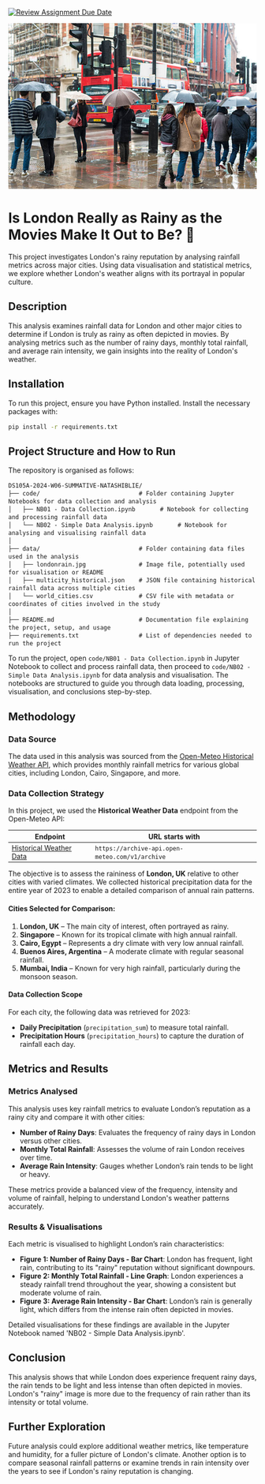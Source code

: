 [![Review Assignment Due Date](https://classroom.github.com/assets/deadline-readme-button-22041afd0340ce965d47ae6ef1cefeee28c7c493a6346c4f15d667ab976d596c.svg)](https://classroom.github.com/a/16Ytx_fz)

![London's Rainy Weather](./data/londonrain.jpg)

# Is London Really as Rainy as the Movies Make It Out to Be? 🤔

This project investigates London's rainy reputation by analysing rainfall metrics across major cities. Using data visualisation and statistical metrics, we explore whether London's weather aligns with its portrayal in popular culture.

## Description

This analysis examines rainfall data for London and other major cities to determine if London is truly as rainy as often depicted in movies. By analysing metrics such as the number of rainy days, monthly total rainfall, and average rain intensity, we gain insights into the reality of London's weather.

## Installation

To run this project, ensure you have Python installed. Install the necessary packages with:

```bash
pip install -r requirements.txt
```
## Project Structure and How to Run

The repository is organised as follows:

```
DS105A-2024-W06-SUMMATIVE-NATASHIBLIE/
├── code/                            # Folder containing Jupyter Notebooks for data collection and analysis
│   ├── NB01 - Data Collection.ipynb       # Notebook for collecting and processing rainfall data
│   └── NB02 - Simple Data Analysis.ipynb       # Notebook for analysing and visualising rainfall data
│
├── data/                            # Folder containing data files used in the analysis
│   ├── londonrain.jpg               # Image file, potentially used for visualisation or README
│   ├── multicity_historical.json    # JSON file containing historical rainfall data across multiple cities
│   └── world_cities.csv             # CSV file with metadata or coordinates of cities involved in the study
│
├── README.md                        # Documentation file explaining the project, setup, and usage
├── requirements.txt                 # List of dependencies needed to run the project
```

To run the project, open `code/NB01 - Data Collection.ipynb` in Jupyter Notebook to collect and process rainfall data, then proceed to `code/NB02 - Simple Data Analysis.ipynb` for data analysis and visualisation. The notebooks are structured to guide you through data loading, processing, visualisation, and conclusions step-by-step.

## Methodology

### Data Source
The data used in this analysis was sourced from the [Open-Meteo Historical Weather API](https://open-meteo.com/en/docs/historical-weather-api), which provides monthly rainfall metrics for various global cities, including London, Cairo, Singapore, and more.

### Data Collection Strategy
In this project, we used the **Historical Weather Data** endpoint from the Open-Meteo API:

| Endpoint         | URL starts with                                      |
|------------------|------------------------------------------------------|
| [Historical Weather Data](https://open-meteo.com/en/docs/historical-weather-api) | `https://archive-api.open-meteo.com/v1/archive` |

The objective is to assess the raininess of **London, UK** relative to other cities with varied climates. We collected historical precipitation data for the entire year of 2023 to enable a detailed comparison of annual rain patterns.

#### Cities Selected for Comparison:
1. **London, UK** – The main city of interest, often portrayed as rainy.
2. **Singapore** – Known for its tropical climate with high annual rainfall.
3. **Cairo, Egypt** – Represents a dry climate with very low annual rainfall.
4. **Buenos Aires, Argentina** – A moderate climate with regular seasonal rainfall.
5. **Mumbai, India** – Known for very high rainfall, particularly during the monsoon season.

#### Data Collection Scope
For each city, the following data was retrieved for 2023:
- **Daily Precipitation** (`precipitation_sum`) to measure total rainfall.
- **Precipitation Hours** (`precipitation_hours`) to capture the duration of rainfall each day.

## Metrics and Results

### Metrics Analysed
This analysis uses key rainfall metrics to evaluate London’s reputation as a rainy city and compare it with other cities:

- **Number of Rainy Days**: Evaluates the frequency of rainy days in London versus other cities.
- **Monthly Total Rainfall**: Assesses the volume of rain London receives over time.
- **Average Rain Intensity**: Gauges whether London’s rain tends to be light or heavy.

These metrics provide a balanced view of the frequency, intensity and volume of rainfall, helping to understand London's weather patterns accurately.

### Results & Visualisations
Each metric is visualised to highlight London’s rain characteristics:

- **Figure 1: Number of Rainy Days - Bar Chart**: London has frequent, light rain, contributing to its "rainy" reputation without significant downpours.
- **Figure 2: Monthly Total Rainfall - Line Graph**: London experiences a steady rainfall trend throughout the year, showing a consistent but moderate volume of rain.
- **Figure 3: Average Rain Intensity - Bar Chart**: London’s rain is generally light, which differs from the intense rain often depicted in movies.

Detailed visualisations for these findings are available in the Jupyter Notebook named 'NB02 - Simple Data Analysis.ipynb'.


## Conclusion

This analysis shows that while London does experience frequent rainy days, the rain tends to be light and less intense than often depicted in movies. London's "rainy" image is more due to the frequency of rain rather than its intensity or total volume.

## Further Exploration

Future analysis could explore additional weather metrics, like temperature and humidity, for a fuller picture of London's climate. Another option is to compare seasonal rainfall patterns or examine trends in rain intensity over the years to see if London's rainy reputation is changing.





